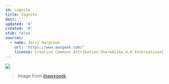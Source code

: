 ```yaml
---
id: cognito
title: Cognito
desc: ''
updated: '0'
created: '0'
stub: false
sources:
  - name: Jerry Hargrove
    url: 'https://www.awsgeek.com/'
    license: Creative Commons Attribution-ShareAlike 4.0 International License
---
```

![](/assets/images/Amazon-Cognito_en.jpg)
> Image from [@awsgeek](https://www.awsgeek.com/Amazon-Cognito/)
